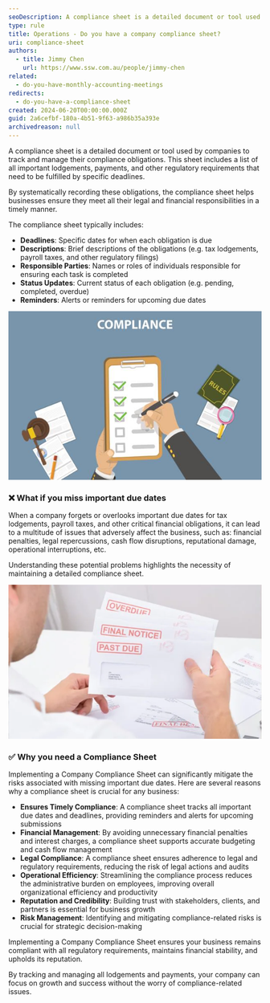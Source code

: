 ```yaml
---
seoDescription: A compliance sheet is a detailed document or tool used by companies to track and manage their compliance obligations.
type: rule
title: Operations - Do you have a company compliance sheet?
uri: compliance-sheet
authors:
  - title: Jimmy Chen
    url: https://www.ssw.com.au/people/jimmy-chen
related:
  - do-you-have-monthly-accounting-meetings
redirects:
  - do-you-have-a-compliance-sheet
created: 2024-06-20T00:00:00.000Z
guid: 2a6cefbf-180a-4b51-9f63-a986b35a393e
archivedreason: null
---
```


A compliance sheet is a detailed document or tool used by companies to track and manage their compliance obligations. This sheet includes a list of all important lodgements, payments, and other regulatory requirements that need to be fulfilled by specific deadlines. 

By systematically recording these obligations, the compliance sheet helps businesses ensure they meet all their legal and financial responsibilities in a timely manner.

<!--endintro-->

The compliance sheet typically includes:

- **Deadlines**: Specific dates for when each obligation is due
- **Descriptions**: Brief descriptions of the obligations (e.g. tax lodgements, payroll taxes, and other regulatory filings)
- **Responsible Parties**: Names or roles of individuals responsible for ensuring each task is completed
- **Status Updates**: Current status of each obligation (e.g. pending, completed, overdue)
- **Reminders**: Alerts or reminders for upcoming due dates

![Figure: Compliance Sheet helps company meet their responsibilities in a timely manner](compliance-sheet-image-1.jpg)

### ❌ What if you miss important due dates

When a company forgets or overlooks important due dates for tax lodgements, payroll taxes, and other critical financial obligations, it can lead to a multitude of issues that adversely affect the business, such as:
financial penalties, legal repercussions, cash flow disruptions, reputational damage, operational interruptions, etc.

Understanding these potential problems highlights the necessity of maintaining a detailed compliance sheet.

![Figure: Fail to meet the compliance requirements](compliance-sheet-image-2.png)

### ✅ Why you need a Compliance Sheet

Implementing a Company Compliance Sheet can significantly mitigate the risks associated with missing important due dates. Here are several reasons why a compliance sheet is crucial for any business:

- **Ensures Timely Compliance**: A compliance sheet tracks all important due dates and deadlines, providing reminders and alerts for upcoming submissions
- **Financial Management**: By avoiding unnecessary financial penalties and interest charges, a compliance sheet supports accurate budgeting and cash flow management
- **Legal Compliance**: A compliance sheet ensures adherence to legal and regulatory requirements, reducing the risk of legal actions and audits
- **Operational Efficiency**: Streamlining the compliance process reduces the administrative burden on employees, improving overall organizational efficiency and productivity
- **Reputation and Credibility**: Building trust with stakeholders, clients, and partners is essential for business growth
- **Risk Management**: Identifying and mitigating compliance-related risks is crucial for strategic decision-making

Implementing a Company Compliance Sheet ensures your business remains compliant with all regulatory requirements, maintains financial stability, and upholds its reputation.

By tracking and managing all lodgements and payments, your company can focus on growth and success without the worry of compliance-related issues.
